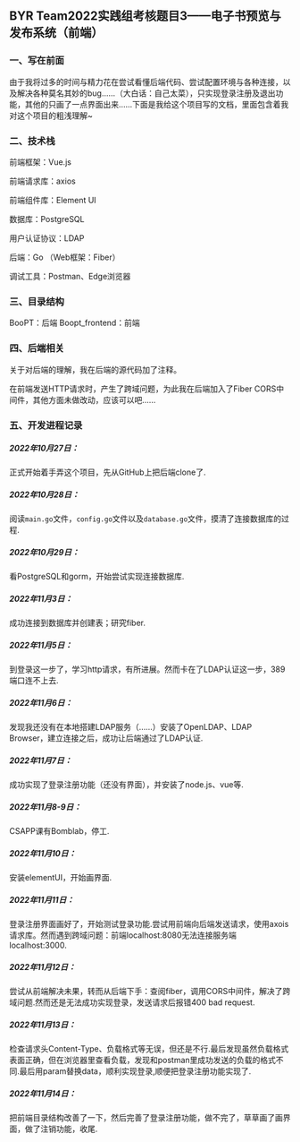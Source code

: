 ## BYR Team2022实践组考核题目3——电子书预览与发布系统（前端）
### 一、写在前面

由于我将过多的时间与精力花在尝试看懂后端代码、尝试配置环境与各种连接，以及解决各种莫名其妙的bug……（大白话：自己太菜），只实现登录注册及退出功能，其他的只画了一点界面出来……下面是我给这个项目写的文档，里面包含着我对这个项目的粗浅理解~

### 二、技术栈 

前端框架：Vue.js

前端请求库：axios
 
前端组件库：Element UI

数据库：PostgreSQL

用户认证协议：LDAP

后端：Go （Web框架：Fiber）

调试工具：Postman、Edge浏览器

### 三、目录结构

BooPT：后端
Boopt_frontend：前端

### 四、后端相关

关于对后端的理解，我在后端的源代码加了注释。

在前端发送HTTP请求时，产生了跨域问题，为此我在后端加入了Fiber CORS中间件，其他方面未做改动，应该可以吧……

### 五、开发进程记录

##### 2022年10月27日：
正式开始着手弄这个项目，先从GitHub上把后端clone了.
##### 2022年10月28日：
阅读`main.go`文件，`config.go`文件以及`database.go`文件，摸清了连接数据库的过程.
##### 2022年10月29日：
看PostgreSQL和gorm，开始尝试实现连接数据库.
##### 2022年11月3日：
成功连接到数据库并创建表；研究fiber.
##### 2022年11月5日：
到登录这一步了，学习http请求，有所进展。然而卡在了LDAP认证这一步，389端口连不上去.
##### 2022年11月6日：
发现我还没有在本地搭建LDAP服务（……）安装了OpenLDAP、LDAP Browser，建立连接之后，成功让后端通过了LDAP认证.
##### 2022年11月7日：
成功实现了登录注册功能（还没有界面），并安装了node.js、vue等.
##### 2022年11月8-9日：
CSAPP课有Bomblab，停工.
##### 2022年11月10日：
安装elementUI，开始画界面.
##### 2022年11月11日：
登录注册界面画好了，开始测试登录功能.尝试用前端向后端发送请求，使用axois请求库。然而遇到跨域问题：前端localhost:8080无法连接服务端localhost:3000.
##### 2022年11月12日：
尝试从前端解决未果，转而从后端下手：查阅fiber，调用CORS中间件，解决了跨域问题.然而还是无法成功实现登录，发送请求后报错400 bad request.
##### 2022年11月13日：
检查请求头Content-Type、负载格式等无误，但还是不行.最后发现虽然负载格式表面正确，但在浏览器里查看负载，发现和postman里成功发送的负载的格式不同.最后用param替换data，顺利实现登录,顺便把登录注册功能实现了.
##### 2022年11月14日：
把前端目录结构改善了一下，然后完善了登录注册功能，做不完了，草草画了画界面，做了注销功能，收尾.